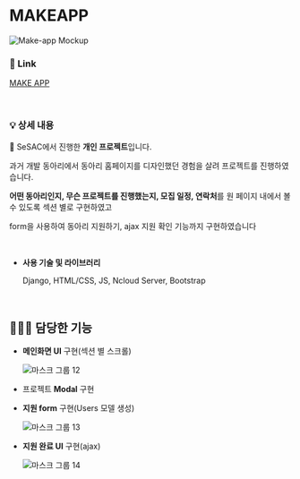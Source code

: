 # MAKEAPP
![Make-app Mockup](https://user-images.githubusercontent.com/91243651/146887297-ea042196-b1c3-471b-9df5-2770bc515d0c.png)

### 🔗 Link
[MAKE APP](http://52.79.237.124:9999/yook/main)

&nbsp;&nbsp;

### 💡 상세 내용

📱 SeSAC에서 진행한 **개인 프로젝트**입니다. 

과거 개발 동아리에서 동아리 홈페이지를 디자인했던 경험을 살려 프로젝트를 진행하였습니다.

**어떤 동아리인지, 무슨 프로젝트를 진행했는지, 모집 일정, 연락처**를 원 페이지 내에서 볼 수 있도록 섹션 별로 구현하였고

form을 사용하여 동아리 지원하기, ajax 지원 확인 기능까지 구현하였습니다


&nbsp;
- **사용 기술 및 라이브러리**
    
  Django, HTML/CSS, JS, Ncloud Server, Bootstrap
    
&nbsp;


## 👩🏻‍💻 담당한 기능

- **메인화면 UI** 구현(섹션 별 스크롤)

  ![마스크 그룹 12](https://user-images.githubusercontent.com/91243651/146887688-1ce7d1bf-4252-47cd-b564-bae0e1c1bb4b.png)
  
- 프로젝트 **Modal** 구현
- **지원 form** 구현(Users 모델 생성)

  ![마스크 그룹 13](https://user-images.githubusercontent.com/91243651/146887758-f1adec74-74c4-4c90-b22c-13a14efd2e3a.png)
  
- **지원 완료 UI** 구현(ajax)

  ![마스크 그룹 14](https://user-images.githubusercontent.com/91243651/146887831-890777c6-682c-46e5-9c91-bfe06608776e.png)
  
  
